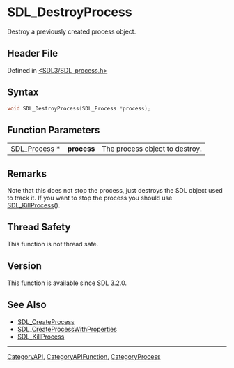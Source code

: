 # SDL_DestroyProcess

Destroy a previously created process object.

## Header File

Defined in [<SDL3/SDL_process.h>](https://github.com/libsdl-org/SDL/blob/main/include/SDL3/SDL_process.h)

## Syntax

```c
void SDL_DestroyProcess(SDL_Process *process);
```

## Function Parameters

|                              |             |                                |
| ---------------------------- | ----------- | ------------------------------ |
| [SDL_Process](SDL_Process) * | **process** | The process object to destroy. |

## Remarks

Note that this does not stop the process, just destroys the SDL object used
to track it. If you want to stop the process you should use
[SDL_KillProcess](SDL_KillProcess)().

## Thread Safety

This function is not thread safe.

## Version

This function is available since SDL 3.2.0.

## See Also

- [SDL_CreateProcess](SDL_CreateProcess)
- [SDL_CreateProcessWithProperties](SDL_CreateProcessWithProperties)
- [SDL_KillProcess](SDL_KillProcess)






----
[CategoryAPI](CategoryAPI), [CategoryAPIFunction](CategoryAPIFunction), [CategoryProcess](CategoryProcess)

